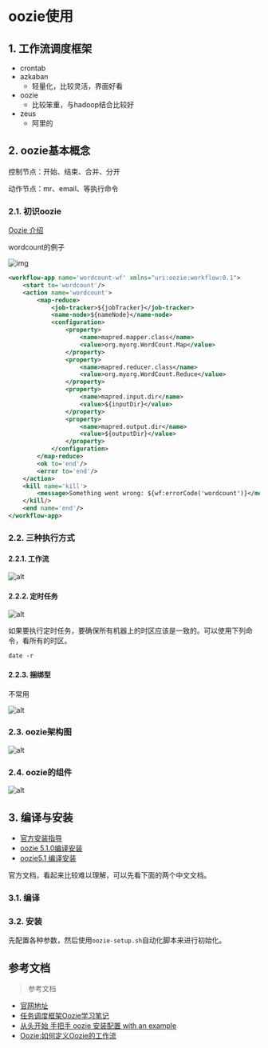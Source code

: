 # oozie使用



## 1. 工作流调度框架

* crontab 
* azkaban
  * 轻量化，比较灵活，界面好看
* oozie
  * 比较笨重，与hadoop结合比较好
* zeus
  * 阿里的





## 2. oozie基本概念

控制节点：开始、结束、合并、分开

动作节点：mr、email、等执行命令







### 2.1. 初识oozie

[Oozie 介绍](https://www.jianshu.com/p/97893bfc94a4)

wordcount的例子

![img](http://oozie.apache.org/docs/5.1.0/DG_Overview.png)

```xml
<workflow-app name='wordcount-wf' xmlns="uri:oozie:workflow:0.1">
    <start to='wordcount'/>
    <action name='wordcount'>
        <map-reduce>
            <job-tracker>${jobTracker}</job-tracker>
            <name-node>${nameNode}</name-node>
            <configuration>
                <property>
                    <name>mapred.mapper.class</name>
                    <value>org.myorg.WordCount.Map</value>
                </property>
                <property>
                    <name>mapred.reducer.class</name>
                    <value>org.myorg.WordCount.Reduce</value>
                </property>
                <property>
                    <name>mapred.input.dir</name>
                    <value>${inputDir}</value>
                </property>
                <property>
                    <name>mapred.output.dir</name>
                    <value>${outputDir}</value>
                </property>
            </configuration>
        </map-reduce>
        <ok to='end'/>
        <error to='end'/>
    </action>
    <kill name='kill'>
        <message>Something went wrong: ${wf:errorCode('wordcount')}</message>
    </kill/>
    <end name='end'/>
</workflow-app>
```



### 2.2. 三种执行方式



#### 2.2.1. 工作流



![alt](https://upload-images.jianshu.io/upload_images/4176128-62782054ae91bb8a.png?imageMogr2/auto-orient/)



#### 2.2.2. 定时任务

![alt](https://upload-images.jianshu.io/upload_images/4176128-ef061004ca302cfc.png?imageMogr2/auto-orient/strip%7CimageView2/2/w/1000/format/webp)



如果要执行定时任务，要确保所有机器上的时区应该是一致的。可以使用下列命令，看所有的时区。

```shell
date -r
```



#### 2.2.3. 捆绑型

不常用

![alt](https://upload-images.jianshu.io/upload_images/4176128-e4fa06121ee68c95.png?imageMogr2/auto-orient/strip%7CimageView2/2/w/689/format/webp)



### 2.3. oozie架构图

![alt](https://upload-images.jianshu.io/upload_images/4176128-f66c6110e531e11d.png?imageMogr2/auto-orient/strip%7CimageView2/2/w/1000/format/webp)



### 2.4. oozie的组件

![alt](https://upload-images.jianshu.io/upload_images/4176128-cbe9e9980d533bd4.png?imageMogr2/auto-orient/strip%7CimageView2/2/w/1000/format/webp)





## 3. 编译与安装

* [官方安装指导](http://oozie.apache.org/docs/5.1.0/DG_QuickStart.html)
* [oozie 5.1.0编译安装](https://www.jianshu.com/p/6e2f6b4517f0)
* [oozie5.1 编译安装](https://blog.csdn.net/zphyy1988/article/details/88994298)

官方文档，看起来比较难以理解，可以先看下面的两个中文文档。



### 3.1. 编译





### 3.2. 安装

先配置各种参数，然后使用`oozie-setup.sh`自动化脚本来进行初始化。

#### 

### 









## 参考文档



> 参考文档

* [官网地址](http://oozie.apache.org/)
* [任务调度框架Oozie学习笔记](https://blog.csdn.net/qq_24326765/article/details/81060058)
* [从头开始 手把手 oozie 安装配置 with an example](https://blog.csdn.net/lucylove3943/article/details/80673962)
* [Oozie:如何定义Oozie的工作流](https://www.jianshu.com/p/f2b4f8c1ffe1)

